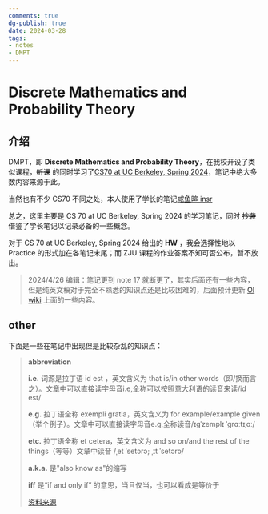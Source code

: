 ```yaml
---
comments: true
dg-publish: true
date: 2024-03-28
tags:
- notes
- DMPT
---
```


# Discrete Mathematics and Probability Theory

## 介绍

DMPT，即 **Discrete Mathematics and Probability Theory**，在我校开设了类似课程，~~听课~~ 的同时学习了[CS70 at UC Berkeley, Spring 2024](https://www.eecs70.org/)，笔记中绝大多数内容来源于此。

当然也有不少 CS70 不同之处，本人使用了学长的笔记[咸鱼暄 insr](https://www.yuque.com/xianyuxuan/coding/crs-csmath)

总之，这里主要是 CS 70 at UC Berkeley, Spring 2024 的学习笔记，同时 ~~抄袭~~ 借鉴了学长笔记以记录必备的一些概念。

对于 CS 70 at UC Berkeley, Spring 2024 给出的 **HW** ，我会选择性地以 Practice 的形式加在各笔记末尾；而 ZJU 课程的作业答案不知可否公布，暂不放出。

> 2024/4/26 编辑：笔记更到 note 17 就断更了，其实后面还有一些内容，但是纯英文稿对于完全不熟悉的知识点还是比较困难的，后面预计更新 [OI wiki](https://oi-wiki.org/) 上面的一些内容。

## other

下面是一些在笔记中出现但是比较杂乱的知识点：

> **abbreviation**
> 
> **i.e.** 词源是拉丁语 id est ，英文含义为 that is/in other words（即/换而言之）。文章中可以直接读字母音i.e,全称可以按照意大利语的读音来读/id est/
> 
> **e.g.** 拉丁语全称 exempli gratia，英文含义为 for example/example given（举个例子）。文章中可以直接读字母音e.g,全称读音/ɪɡˈzemplɪ ˈɡrɑːtɪˌɑː/
> 
> **etc.** 拉丁语全称 et cetera，英文含义为 and so on/and the rest of the things（等等）文章中读音 /ˌet ˈsetərə; ˌɪt ˈsetərə/
> 
> **a.k.a.** 是"also know as"的缩写
> 
> **iff** 是“if and only if” 的意思，当且仅当，也可以看成是等价于
> 
> [资料来源](https://www.zhihu.com/question/19670514/answer/1663667884)

